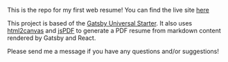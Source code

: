 This is the repo for my first web resume! You can find the live site [here](https://eduardo-verdeja.surge.sh)

This project is based of the [Gatsby Universal Starter](https://github.com/fabe/gatsby-universal). It also uses [html2canvas](https://html2canvas.hertzen.com/) and [jsPDF](https://github.com/MrRio/jsPDF) to generate a PDF resume from markdown content rendered by Gatsby and React.

Please send me a message if you have any questions and/or suggestions!
